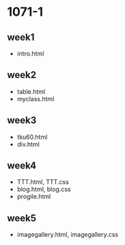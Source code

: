 # 1071-1
## week1
* intro.html

## week2
* table.html
* myclass.html

## week3
* tku60.html
* div.html

## week4
* TTT.html, TTT.css
* blog.html, blog.css
* progile.html

## week5
* imagegallery.html, imagegallery.css
<!--stackedit_data:
eyJoaXN0b3J5IjpbNDEzMTg1NDQ2LDU5ODcwMTU2OF19
-->